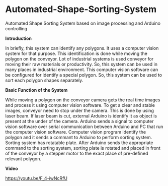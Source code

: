 # Automated-Shape-Sorting-System
Automated Shape Sorting System based on image processing and Arduino controlling

<b>Introduction</b>

In briefly, this system can identify any polygons. It uses a computer vision system for that purpose. This identification is done while moving the polygon on the conveyor. Lot of industrial systems is used conveyor for moving their raw materials or productivity. So, this system can be used in many places in industrial environment.
This computer vision software can be configured for identify a special polygon. So, this system can be used to sort each polygon shapes separately. 

<b>Basic Function of the System</b>

While moving a polygon on the conveyor camera gets the real time images and process it using computer vision software. To get a clear and stable images, conveyor need to stop under the camera. This is done by using laser beam. If laser beam is cut, external Arduino is identify it as object is present at the under of the camera. Arduino sends a signal to computer vision software over serial communication between Arduino and PC that run the computer vision software. Computer vision program identify the polygon and it sends a commant to Arduino to perform sorting system.
Sorting system has rotatable plate. After Arduino sends the appropriate command to the sorting system, sorting plate is rotated and placed in front of the conveyor by a stepper motor to the exact place of pre-defined relevant polygon.

<b>Video</b>

https://youtu.be/F_4-iwNcRfU
